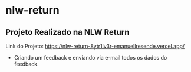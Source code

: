 # nlw-return

## Projeto Realizado na NLW Return
Link do Projeto: https://nlw-return-8ytr1lv3r-emanuellresende.vercel.app/


* Criando um feedback e enviando via e-mail todos os dados do feedback.
